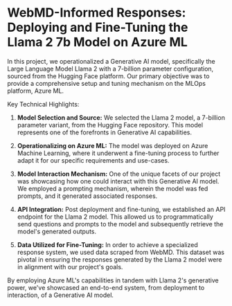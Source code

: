# WebMD-Informed Responses: Deploying and Fine-Tuning the Llama 2 7b Model on Azure ML

In this project, we operationalized a Generative AI model, specifically the Large Language Model Llama 2 with a 7-billion parameter configuration, sourced from the Hugging Face platform. Our primary objective was to provide a comprehensive setup and tuning mechanism on the MLOps platform, Azure ML.

Key Technical Highlights:

1. **Model Selection and Source:** We selected the Llama 2 model, a 7-billion parameter variant, from the Hugging Face repository. This model represents one of the forefronts in Generative AI capabilities.

2. **Operationalizing on Azure ML:** The model was deployed on Azure Machine Learning, where it underwent a fine-tuning process to further adapt it for our specific requirements and use-cases.

3. **Model Interaction Mechanism:** One of the unique facets of our project was showcasing how one could interact with this Generative AI model. We employed a prompting mechanism, wherein the model was fed prompts, and it generated associated responses.

4. **API Integration:** Post deployment and fine-tuning, we established an API endpoint for the Llama 2 model. This allowed us to programmatically send questions and prompts to the model and subsequently retrieve the model's generated outputs.

5. **Data Utilized for Fine-Tuning:** In order to achieve a specialized response system, we used data scraped from WebMD. This dataset was pivotal in ensuring the responses generated by the Llama 2 model were in alignment with our project's goals.

By employing Azure ML's capabilities in tandem with Llama 2's generative power, we've showcased an end-to-end system, from deployment to interaction, of a Generative AI model.
